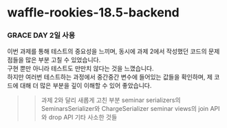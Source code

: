 # waffle-rookies-18.5-backend

### GRACE DAY 2일 사용

이번 과제를 통해 테스트의 중요성을 느끼며, 동시에 과제 2에서 작성했던 코드의 문제점들을 많은 부분 고칠 수 있었습니다.  
구현 뿐만 아니라 테스트도 만만치 않다는 것을 느꼈습니다.  
하지만 여러번 테스트하는 과정에서 중간중간 변수에 들어있는 값들을 확인하며, 제 코드에 대해 더 많은 부분을 깊이 이해할 수 있어 좋았습니다.

>> 과제 2와 달리 새롭게 고친 부분
seminar serializers의 SeminarsSerializer와 ChargeSerializer
seminar views의 join API와 drop API
기타 사소한 것들
